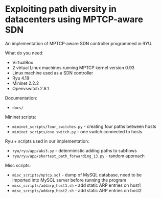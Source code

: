 # Exploiting path diversity in datacenters using MPTCP-aware SDN 

An implementation of MPTCP-aware SDN controller programmed in RYU. 

What do you need: 

 * VirtualBox
 * 2 virtual Linux machines running MPTCP kernel version 0.93
 * Linux machine used as a SDN controller 
 * Ryu 4.18
 * Mininet 2.2.2
 * Openvswitch 2.8.1

Documentation: 

  * ```docs/```

Mininet scripts:

  * ```mininet_scripts/four_switches.py```             - creating four paths between hosts
  * ```mininet_scripts/one_switch.py```                - one switch connected to hosts

Ryu + scripts used in our implementation:

  * ```ryu/ryu/app/aks3.py```                           - deterministic adding paths to subflows
  * ```ryu/ryu/app/shortest_path_forwarding_13.py```    - random approach

Misc scripts:

  * ```misc_scripts/mptcp.sql```                        - dump of MySQL database, need to be imported into MySQL server before running the program
  * ```misc_scripts/addarp_host1.sh```                        - add static ARP entries on host1
  * ```misc_scripts/addarp_host2.sh```                        - add static ARP entries on host2





